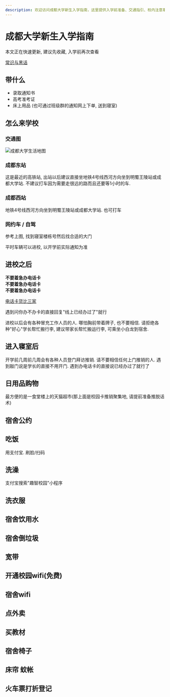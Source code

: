 ```yaml
---
description: 欢迎访问成都大学新生入学指南，这里提供入学前准备、交通指引、校内注意事项、宿舍生活须知及购物指南。了解带什么、如何到校、入校后的注意事项、日用品购物、宿舍公约、用餐、洗澡、洗衣、宿舍饮用水、倒垃圾、宽带及校园WiFi，确保你顺利融入成都大学的生活。特别提醒新生注意防骗，并建议收藏本指南，入学前再次查看更新内容。
---
```


# 成都大学新生入学指南

本文正在快速更新, 建议先收藏, 入学前再次查看

[常识与黑话](常识与黑话.md)

## 带什么

- 录取通知书
- 高考准考证
- 床上用品 (也可通过班级群的通知网上下单, 送到寝室)

## 怎么来学校

### 交通图

![成都大学生活地图](/成都大学生活地图.jpg)

### 成都东站

这是最近的高铁站, 出站以后建议直接坐地铁4号线西河方向坐到明蜀王陵站或成都大学站. 不建议打车因为需要走很远的路而且还要等1小时的车.

### 成都西站

地铁4号线西河方向坐到明蜀王陵站或成都大学站. 也可打车

### 网约车 / 自驾

参考上图, 找到寝室楼栋号然后找合适的大门

平时车辆可以进校, 以开学前实际通知为准

## 进校之后

**不要着急办电话卡**  
**不要着急办电话卡**  
**不要着急办电话卡**

[电话卡货比三家](校园卡/index.md)

遇到问你办不办卡的直接回复"线上已经办过了"就行

进校以后会有各种冒充工作人员的人. 哪怕胸前带着牌子, 也不要相信. 请拒绝各种"好心"学长帮忙搬行李, 建议带家长帮忙搬运行李, 可乘坐小白龙到宿舍.

## 进入寝室后

开学前几周前几周会有各种人员登门拜访推销. 请不要相信任何上门推销的人. 遇到敲门说是学长的直接不用开门. 遇到办电话卡的直接说已经办过了就行了

## 日用品购物

最方便的是一食堂楼上的天猫超市(那上面是校园卡推销聚集地, 请提前准备推脱话术)

## 宿舍公约

## 吃饭

用支付宝. 刷脸/扫码

## 洗澡

支付宝搜索"趣智校园"小程序

## 洗衣服

## 宿舍饮用水

## 宿舍倒垃圾

## 宽带

## 开通校园wifi(免费)

## 宿舍wifi

## 点外卖

## 买教材

## 宿舍椅子

## 床帘 蚊帐

## 火车票打折登记

